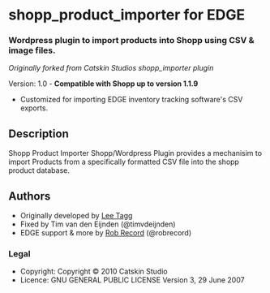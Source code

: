 # shopp_product_importer for EDGE

### Wordpress plugin to import products into Shopp using CSV & image files.

*Originally forked from Catskin Studios shopp_importer plugin*

Version: 1.0 - **Compatible with Shopp up to version 1.1.9**

* Customized for importing EDGE inventory tracking software's CSV exports.


## Description

Shopp Product Importer Shopp/Wordpress Plugin provides a mechanisim to import Products from a specifically formatted CSV file into the shopp product database.

## Authors

* Originally developed by [Lee Tagg](http://www.catskinstudio.com)
* Fixed by Tim van den Eijnden (@timvdeijnden)
* EDGE support & more by [Rob Record](http://robrecord.com) (@robrecord)

### Legal

* Copyright: Copyright © 2010 Catskin Studio
* Licence: GNU GENERAL PUBLIC LICENSE Version 3, 29 June 2007
